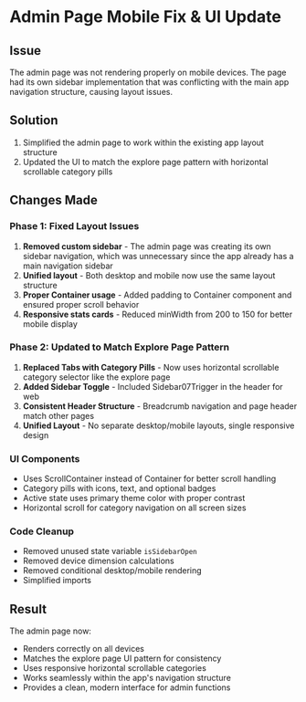 # Admin Page Mobile Fix & UI Update

## Issue
The admin page was not rendering properly on mobile devices. The page had its own sidebar implementation that was conflicting with the main app navigation structure, causing layout issues.

## Solution
1. Simplified the admin page to work within the existing app layout structure
2. Updated the UI to match the explore page pattern with horizontal scrollable category pills

## Changes Made

### Phase 1: Fixed Layout Issues
1. **Removed custom sidebar** - The admin page was creating its own sidebar navigation, which was unnecessary since the app already has a main navigation sidebar
2. **Unified layout** - Both desktop and mobile now use the same layout structure
3. **Proper Container usage** - Added padding to Container component and ensured proper scroll behavior
4. **Responsive stats cards** - Reduced minWidth from 200 to 150 for better mobile display

### Phase 2: Updated to Match Explore Page Pattern
1. **Replaced Tabs with Category Pills** - Now uses horizontal scrollable category selector like the explore page
2. **Added Sidebar Toggle** - Included Sidebar07Trigger in the header for web
3. **Consistent Header Structure** - Breadcrumb navigation and page header match other pages
4. **Unified Layout** - No separate desktop/mobile layouts, single responsive design

### UI Components
- Uses ScrollContainer instead of Container for better scroll handling
- Category pills with icons, text, and optional badges
- Active state uses primary theme color with proper contrast
- Horizontal scroll for category navigation on all screen sizes

### Code Cleanup
- Removed unused state variable `isSidebarOpen`
- Removed device dimension calculations
- Removed conditional desktop/mobile rendering
- Simplified imports

## Result
The admin page now:
- Renders correctly on all devices
- Matches the explore page UI pattern for consistency
- Uses responsive horizontal scrollable categories
- Works seamlessly within the app's navigation structure
- Provides a clean, modern interface for admin functions